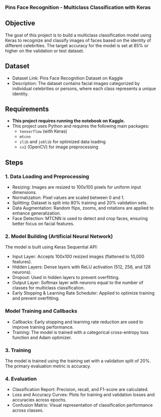 ### Pins Face Recognition - Multiclass Classification with Keras

## Objective
The goal of this project is to build a multiclass classification model using Keras to recognize and classify images of faces based on the identity of different celebrities. The target accuracy for the model is set at 85% or higher on the validation or test dataset.

## Dataset
  - Dataset Link: 
    Pins Face Recognition Dataset on Kaggle
  - Description: 
    The dataset contains facial images categorized by individual celebrities or persons, where each class represents a unique identity.

## Requirements
  - **This project requires running the notebook on Kaggle.**
  - This project uses Python and requires the following main packages:
    - `tensorflow` (with Keras)
    - `mtcnn`
    - `zlib` and `joblib` for optimized data loading
    - `cv2` (OpenCV) for image preprocessing

## Steps
  ### 1. Data Loading and Preprocessing
  - Resizing: Images are resized to 100x100 pixels for uniform input dimensions.
  - Normalization: Pixel values are scaled between 0 and 1.
  - Splitting: Dataset is split into 80% training and 20% validation sets.
  - Data Augmentation: Random flips, zooms, and rotations are applied to enhance generalization.
  - Face Detection: MTCNN is used to detect and crop faces, ensuring better focus on facial features.
    
  ### 2. Model Building (Artificial Neural Network)
  The model is built using Keras Sequential API:
  - Input Layer: Accepts 100x100 resized images (flattened to 10,000 features).
  - Hidden Layers: Dense layers with ReLU activation (512, 256, and 128 neurons).
  - Dropout: Used in hidden layers to prevent overfitting.
  - Output Layer: Softmax layer with neurons equal to the number of classes for multiclass classification.
  - Early Stopping & Learning Rate Scheduler: Applied to optimize training and prevent overfitting.
  
  ### Model Training and Callbacks
  - Callbacks: Early stopping and learning rate reduction are used to improve training performance.
  - Training: The model is trained with a categorical cross-entropy loss function and Adam optimizer.

  ### 3. Training
  The model is trained using the training set with a validation split of 20%. The primary evaluation metric is accuracy.

  ### 4. Evaluation
  - Classification Report: Precision, recall, and F1-score are calculated.
  - Loss and Accuracy Curves: Plots for training and validation losses and accuracies across epochs.
  - Confusion Matrix: Visual representation of classification performance across classes.
